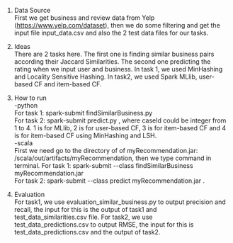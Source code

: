 1. Data Source<br>
First we get business and review data from Yelp (https://www.yelp.com/dataset), then we do some filtering and get the input
file input_data.csv and also the 2 test data files for our tasks.

2. Ideas<br>
There are 2 tasks here. The first one is finding similar business pairs according their Jaccard Similarities. The second one
predicting the rating when we input user and business. In task 1, we used MinHashing and Locality Sensitive Hashing. In task2,
we used Spark MLlib, user-based CF and item-based CF.

2. How to run<br>
-python<br>
For task 1: spark-submit findSimilarBusiness.py <path of input_data.csv> <path of output file><br>
For task 2: spark-submit predict.py <path of input_data.csv> <path of test_data_predictions.csv> <caseId> <path of output file>, where caseId could be integer from 1 to 4. 1 is for MLlib, 2 is for user-based CF, 3 is for item-based CF and 4 is for item-based CF using MinHashing and LSH.<br>
-scala<br>
First we need go to the directory of of myRecommendation.jar: /scala/out/artifacts/myRecommendation, then we type command in terminal.
For task 1: spark-submit --class findSimilarBusiness myRecommendation.jar <path of input_data.csv> <path of output file><br>
For task 2: spark-submit --class predict myRecommendation.jar <path of input_data.csv> <path of test_data_predictions.csv> <caseId> <path of output file>.<br>

3. Evaluation<br>
For task1, we use evaluation_similar_business.py to output precision and recall, the input for this is the output of task1 and 
test_data_similarities.csv file.
For task2, we use test_data_predictions.csv to output RMSE, the input for this is test_data_predictions.csv and the output of 
task2.
